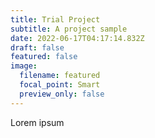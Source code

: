```yaml
---
title: Trial Project
subtitle: A project sample
date: 2022-06-17T04:17:14.832Z
draft: false
featured: false
image:
  filename: featured
  focal_point: Smart
  preview_only: false
---
```

Lorem ipsum